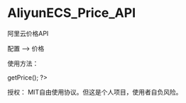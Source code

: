 AliyunECS_Price_API
===================

阿里云价格API

配置 --> 价格


使用方法：

<?php
require_once "ecs.price.class.php";
$price=new ecsPrice(2,2560,230,5,null); 从左到右: CPU（核）/内存（Mb）/数据盘（Gb）/带宽（mbps）
echo $price->getPrice();
?>

授权：
MIT自由使用协议。但这是个人项目，使用者自负风险。
